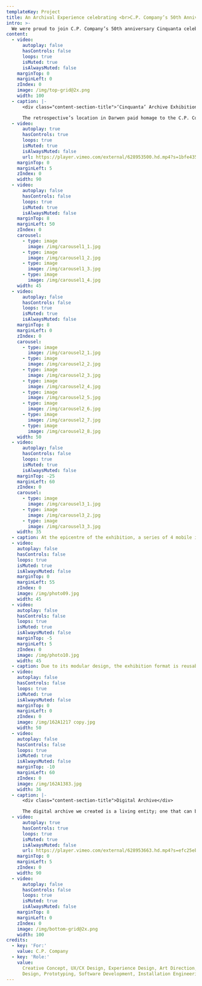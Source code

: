 ```yaml
---
templateKey: Project
title: An Archival Experience celebrating <br>C.P. Company’s 50th Anniversary
intro: >-
  We were proud to join C.P. Company’s 50th anniversary Cinquanta celebrations to help them bring their rich archive to life – in both a physical and digital form. Working with five-decade’s worth of their hybrid urban sportswear, objects, sketches and editorials, we created an interactive spatial archive in a repurposed car park in Darwen, UK, as part of the 2021 British Textile Biennale, as well as a dynamic online archive. A hybrid of physical and digital space, the exhibition offers visitors an embodied experience of the often-hidden brand archive.
content:
  - video:
      autoplay: false
      hasControls: false
      loops: true
      isMuted: true
      isAlwaysMuted: false
    marginTop: 0
    marginLeft: 0
    zIndex: 0
    image: /img/top-grid@2x.png
    width: 100
  - caption: |-
      <div class="content-section-title">‘Cinquanta’ Archive Exhibition</div>

      The retrospective’s location in Darwen paid homage to the C.P. Company’s special relationship with the British working class youth in the north of England who have contributed to its legacy. For 10 days, the car park transformed into a behind-the-scenes look at the brand’s vision. Visitors could explore 65 different garments housed in archive racks, each presented with a scannable Garment Card that allowed them to continue their journey online into the digital archive and its wider ecosystem of related content.
  - video:
      autoplay: true
      hasControls: true
      loops: true
      isMuted: true
      isAlwaysMuted: false
      url: https://player.vimeo.com/external/628953500.hd.mp4?s=1bfe435a8e9b72f21238f8da6f1e0de4b05d5093&profile_id=175
    marginTop: 0
    marginLeft: 5
    zIndex: 0
    width: 90
  - video:
      autoplay: false
      hasControls: false
      loops: true
      isMuted: true
      isAlwaysMuted: false
    marginTop: 8
    marginLeft: 50
    zIndex: 0
    carousel:
      - type: image
        image: /img/carousel1_1.jpg
      - type: image
        image: /img/carousel1_2.jpg
      - type: image
        image: /img/carousel1_3.jpg
      - type: image
        image: /img/carousel1_4.jpg
    width: 45
  - video:
      autoplay: false
      hasControls: false
      loops: true
      isMuted: true
      isAlwaysMuted: false
    marginTop: 8
    marginLeft: 0
    zIndex: 0
    carousel:
      - type: image
        image: /img/carousel2_1.jpg
      - type: image
        image: /img/carousel2_2.jpg
      - type: image
        image: /img/carousel2_3.jpg
      - type: image
        image: /img/carousel2_4.jpg
      - type: image
        image: /img/carousel2_5.jpg
      - type: image
        image: /img/carousel2_6.jpg
      - type: image
        image: /img/carousel2_7.jpg
      - type: image
        image: /img/carousel2_8.jpg
    width: 50
  - video:
      autoplay: false
      hasControls: false
      loops: true
      isMuted: true
      isAlwaysMuted: false
    marginTop: -25
    marginLeft: 60
    zIndex: 0
    carousel:
      - type: image
        image: /img/carousel3_1.jpg
      - type: image
        image: /img/carousel3_2.jpg
      - type: image
        image: /img/carousel3_3.jpg
    width: 35
  - caption: At the epicentre of the exhibition, a series of 4 mobile interactive racks invited visitors to physically explore different chapters of the brand’s story, ‘scrolling’ through an atmospheric sequence of graphics, sketches, patterns and tactile transitions. Acting as an index to the rest of the exhibition, visitors could navigate through C.P. Company’s timeline, set in motion by the mobile archive racks. Encompassing the brand’s latest chapter – a collaboration with adidas Spezial designed by Darwen local Gary Aspden – the space also hosts a photo booth where visitors can have their portraits taken by photographer Neil Bedford, feeding back into the future of the archive.
  - video:
    autoplay: false
    hasControls: false
    loops: true
    isMuted: true
    isAlwaysMuted: false
    marginTop: 0
    marginLeft: 55
    zIndex: 0
    image: /img/photo09.jpg
    width: 45
  - video:
    autoplay: false
    hasControls: false
    loops: true
    isMuted: true
    isAlwaysMuted: false
    marginTop: -5
    marginLeft: 5
    zIndex: 0
    image: /img/photo10.jpg
    width: 45
  - caption: Due to its modular design, the exhibition format is reusable, premiering at Pitti Uomo in June 2021 as a smaller installation, with plans to travel to more locations in the future.
  - video:
    autoplay: false
    hasControls: false
    loops: true
    isMuted: true
    isAlwaysMuted: false
    marginTop: 0
    marginLeft: 0
    zIndex: 0
    image: /img/162A1217 copy.jpg
    width: 50
  - video:
    autoplay: false
    hasControls: false
    loops: true
    isMuted: true
    isAlwaysMuted: false
    marginTop: -10
    marginLeft: 60
    zIndex: 0
    image: /img/162A1383.jpg
    width: 36
  - caption: |-
      <div class="content-section-title">Digital Archive</div>

      The digital archive we created is a living entity; one that can be added to in years to come and accessed by anyone in the world. Preserving the brand’s process-based vision, visitors can journey through the archive as founder Massimo Osti himself might have used it. Each artefact is of equal importance, grouped together on the landing page yet navigable using a filter-system. Clicking on an object leads you on a deep-dive into its life-story, from pre-production research to how it’s worn on the streets today. Informed by the brand’s material processes, the website transitions reference the tactility of each artefact, inviting visitors to feel the garments as well as read about them.
  - video:
      autoplay: true
      hasControls: true
      loops: true
      isMuted: true
      isAlwaysMuted: false
      url: https://player.vimeo.com/external/628953663.hd.mp4?s=efc25ebab8afd54f9a79860992a855d400a0aae2&profile_id=175
    marginTop: 0
    marginLeft: 5
    zIndex: 0
    width: 90
  - video:
      autoplay: false
      hasControls: false
      loops: true
      isMuted: true
      isAlwaysMuted: false
    marginTop: 8
    marginLeft: 0
    zIndex: 0
    image: /img/bottom-grid@2x.png
    width: 100
credits:
  - key: 'For:'
    value: C.P. Company
  - key: 'Role:'
    value:
      Creative Concept, UX/CX Design, Experience Design, Art Direction, Spatial
      Design, Prototyping, Software Development, Installation Engineering, Research
---
```

